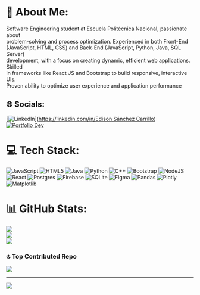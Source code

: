 # 💫 About Me:
Software Engineering student at Escuela Politécnica Nacional, passionate about <br>problem-solving and process optimization. Experienced in both Front-End <br>(JavaScript, HTML, CSS) and Back-End (JavaScript, Python, Java, SQL Server) <br>development, with a focus on creating dynamic, efficient web applications. Skilled <br>in frameworks like React JS and Bootstrap to build responsive, interactive UIs. <br>Proven ability to optimize user experience and application performance


## 🌐 Socials:
[![LinkedIn](https://img.shields.io/badge/LinkedIn-%230077B5.svg?logo=linkedin&logoColor=white)]([https://linkedin.com/in/Edison Sánchez Carrillo](https://www.linkedin.com/in/edison-s%C3%A1nchez-carrillo-4823a91b3/)) 
[![Portfolio Dev](https://img.shields.io/badge/Portfolio%20Dev-8A2BE2)]([https://www.linkedin.com/in/edison-s%C3%A1nchez-carrillo-4823a91b3/](https://pepejsc.github.io/webPortafolio.github.io/))

# 💻 Tech Stack:
![JavaScript](https://img.shields.io/badge/javascript-%23323330.svg?style=for-the-badge&logo=javascript&logoColor=%23F7DF1E) ![HTML5](https://img.shields.io/badge/html5-%23E34F26.svg?style=for-the-badge&logo=html5&logoColor=white) ![Java](https://img.shields.io/badge/java-%23ED8B00.svg?style=for-the-badge&logo=openjdk&logoColor=white) ![Python](https://img.shields.io/badge/python-3670A0?style=for-the-badge&logo=python&logoColor=ffdd54) ![C++](https://img.shields.io/badge/c++-%2300599C.svg?style=for-the-badge&logo=c%2B%2B&logoColor=white) ![Bootstrap](https://img.shields.io/badge/bootstrap-%238511FA.svg?style=for-the-badge&logo=bootstrap&logoColor=white) ![NodeJS](https://img.shields.io/badge/node.js-6DA55F?style=for-the-badge&logo=node.js&logoColor=white) ![React](https://img.shields.io/badge/react-%2320232a.svg?style=for-the-badge&logo=react&logoColor=%2361DAFB) ![Postgres](https://img.shields.io/badge/postgres-%23316192.svg?style=for-the-badge&logo=postgresql&logoColor=white) ![Firebase](https://img.shields.io/badge/firebase-a08021?style=for-the-badge&logo=firebase&logoColor=ffcd34) ![SQLite](https://img.shields.io/badge/sqlite-%2307405e.svg?style=for-the-badge&logo=sqlite&logoColor=white) ![Figma](https://img.shields.io/badge/figma-%23F24E1E.svg?style=for-the-badge&logo=figma&logoColor=white) ![Pandas](https://img.shields.io/badge/pandas-%23150458.svg?style=for-the-badge&logo=pandas&logoColor=white) ![Plotly](https://img.shields.io/badge/Plotly-%233F4F75.svg?style=for-the-badge&logo=plotly&logoColor=white) ![Matplotlib](https://img.shields.io/badge/Matplotlib-%23ffffff.svg?style=for-the-badge&logo=Matplotlib&logoColor=black)
# 📊 GitHub Stats:
![](https://github-readme-stats.vercel.app/api?username=Pepejsc&theme=tokyonight&hide_border=false&include_all_commits=true&count_private=true)<br/>
![](https://github-readme-streak-stats.herokuapp.com/?user=Pepejsc&theme=tokyonight&hide_border=false)<br/>
![](https://github-readme-stats.vercel.app/api/top-langs/?username=Pepejsc&theme=tokyonight&hide_border=false&include_all_commits=true&count_private=true&layout=compact)

### 🔝 Top Contributed Repo
![](https://github-contributor-stats.vercel.app/api?username=Pepejsc&limit=5&theme=dark&combine_all_yearly_contributions=true)

---
[![](https://visitcount.itsvg.in/api?id=Pepejsc&icon=0&color=0)](https://visitcount.itsvg.in)

<!-- Proudly created with GPRM ( https://gprm.itsvg.in ) -->
